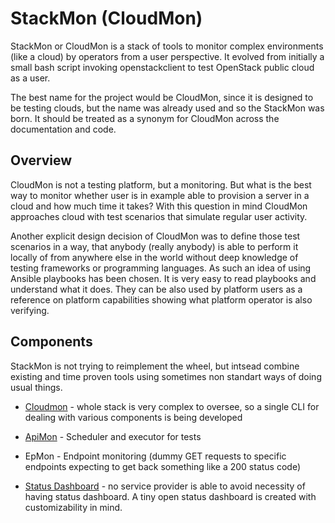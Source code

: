 # StackMon (CloudMon)

StackMon or CloudMon is a stack of tools to monitor complex environments (like
a cloud) by operators from a user perspective. It evolved from initially a
small bash script invoking openstackclient to test OpenStack public cloud as a
user.

The best name for the project would be CloudMon, since it is designed to be
testing clouds, but the name was already used and so the StackMon was born. It
should be treated as a synonym for CloudMon across the documentation and code.

## Overview

CloudMon is not a testing platform, but a monitoring. But what is the best way
to monitor whether user is in example able to provision a server in a cloud and
how much time it takes? With this question in mind CloudMon approaches cloud
with test scenarios that simulate regular user activity.

Another explicit design decision of CloudMon was to define those test scenarios
in a way, that anybody (really anybody) is able to perform it locally of from
anywhere else in the world without deep knowledge of testing frameworks or
programming languages. As such an idea of using Ansible playbooks has been
chosen. It is very easy to read playbooks and understand what it does. They can
be also used by platform users as a reference on platform capabilities showing
what platform operator is also verifying.

## Components

StackMon is not trying to reimplement the wheel, but intsead combine existing
and time proven tools using sometimes non standart ways of doing usual things.

- [Cloudmon](/cloudmon) - whole stack is very complex to oversee, so a single
  CLI for dealing with various components is being developed

- [ApiMon](/apimon) - Scheduler and executor for tests

- EpMon - Endpoint monitoring (dummy GET requests to specific endpoints
  expecting to get back something like a 200 status code)

- [Status Dashboard](/status-dashboard) - no service provider is able to avoid
  necessity of having status dashboard. A tiny open status dashboard is created
  with customizability in mind.
